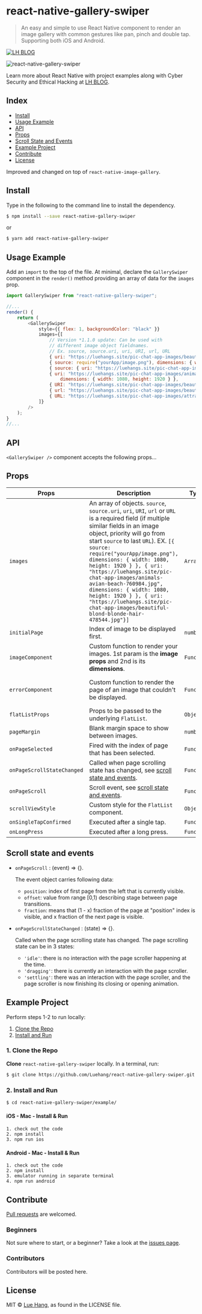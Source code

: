# react-native-gallery-swiper

> An easy and simple to use React Native component to render an image gallery with common gestures like pan, pinch and double tap.  Supporting both iOS and Android.

<a href="https://luehangs.site"><img src="https://luehangs.site/images/lh-blog-strip.jpg" alt="LH BLOG"/></a>

![react-native-gallery-swiper](https://www.luehangs.site/videos/react-native-gallery-swiper-demo.gif)

Learn more about React Native with project examples along with Cyber Security and Ethical Hacking at [LH BLOG](https://www.luehangs.site).

## Index

- [Install](#install)
- [Usage Example](#usage-example)
- [API](#api)
- [Props](#props)
- [Scroll State and Events](#scroll-state-and-events)
- [Example Project](#example-project)
- [Contribute](#contribute)
- [License](#license)

Improved and changed on top of `react-native-image-gallery`.

## Install

Type in the following to the command line to install the dependency.

```bash
$ npm install --save react-native-gallery-swiper
```

or

```bash
$ yarn add react-native-gallery-swiper
```

## Usage Example

Add an ``import`` to the top of the file.  At minimal, declare the ``GallerySwiper`` component in the ``render()`` method providing an array of data for the ``images`` prop.

```javascript
import GallerySwiper from "react-native-gallery-swiper";

//...
render() {
    return (
        <GallerySwiper
            style={{ flex: 1, backgroundColor: "black" }}
            images={[
                // Version *1.1.0 update: Can be used with
                // different image object fieldnames.
                // Ex. source, source.uri, uri, URI, url, URL
                { uri: "https://luehangs.site/pic-chat-app-images/beautiful-blond-blonde-hair-478544.jpg" },
                { source: require("yourApp/image.png"), dimensions: { width: 1080, height: 1920 } },
                { source: { uri: "https://luehangs.site/pic-chat-app-images/beautiful-beautiful-women-beauty-40901.jpg" } },
                { uri: "https://luehangs.site/pic-chat-app-images/animals-avian-beach-760984.jpg",
                    dimensions: { width: 1080, height: 1920 } },
                { URI: "https://luehangs.site/pic-chat-app-images/beautiful-blond-fishnet-stockings-48134.jpg" },
                { url: "https://luehangs.site/pic-chat-app-images/beautiful-beautiful-woman-beauty-9763.jpg" },
                { URL: "https://luehangs.site/pic-chat-app-images/attractive-balance-beautiful-186263.jpg" },
            ]}
        />
    );
}
//...
```

## API

``<GallerySwiper />`` component accepts the following props...

## Props

Props | Description | Type | Default
------ | ------ | ------ | ------
`images` | An array of objects.  `source`, `source.uri`, `uri`, `URI`, `url` or `URL` is a required field (if multiple similar fields in an image object, priority will go from start `source` to last `URL`). EX. `[{ source: require("yourApp/image.png"), dimensions: { width: 1080, height: 1920 } }, { uri: "https://luehangs.site/pic-chat-app-images/animals-avian-beach-760984.jpg", dimensions: { width: 1080, height: 1920 } }, { uri: "https://luehangs.site/pic-chat-app-images/beautiful-blond-blonde-hair-478544.jpg"}]` | `Array` | Required
`initialPage` | Index of image to be displayed first. | `number` | `0`
`imageComponent` | Custom function to render your images. 1st param is the **image props** and 2nd is its **dimensions**. | `Function` | `<Image/>` component
`errorComponent` | Custom function to render the page of an image that couldn't be displayed. | `Function` | A `<View/>` with a stylized error
`flatListProps` | Props to be passed to the underlying `FlatList`. | `Object` | `{windowSize: 3}`
`pageMargin` | Blank margin space to show between images. | `number` | `0`
`onPageSelected` | Fired with the index of page that has been selected. | `Function`
`onPageScrollStateChanged` | Called when page scrolling state has changed, see [scroll state and events](#scroll-state-and-events). | `Function`
`onPageScroll` | Scroll event, see [scroll state and events](#scroll-state-and-events). | `Function`
`scrollViewStyle` | Custom style for the `FlatList` component. | `Object` | `{}`
`onSingleTapConfirmed` | Executed after a single tap. | `Function`
`onLongPress` | Executed after a long press. | `Function`

## Scroll state and events

* `onPageScroll` : (event) => {}. 

    The event object carries following data: 

    * `position`:  index of first page from the left that is currently visible.
    * `offset`: value from range [0,1) describing stage between page transitions.
    * `fraction`: means that (1 - x) fraction of the page at "position" index is visible, and x fraction of the next page is visible.

* `onPageScrollStateChanged` : (state) => {}.

    Called when the page scrolling state has changed. The page scrolling state can be in 3 states:

    * `'idle'`: there is no interaction with the page scroller happening at the time.
    * `'dragging'`: there is currently an interaction with the page scroller.
    * `'settling'`: there was an interaction with the page scroller, and the page scroller is now finishing its closing or opening animation.

## Example Project

Perform steps 1-2 to run locally:

1. [Clone the Repo](#1-clone-the-repo)
2. [Install and Run](#2-install-and-run)

### 1. Clone the Repo

**Clone** `react-native-gallery-swiper` locally. In a terminal, run:

```bash
$ git clone https://github.com/Luehang/react-native-gallery-swiper.git react-native-gallery-swiper
```

### 2. Install and Run

```bash
$ cd react-native-gallery-swiper/example/
```

#### iOS - Mac - Install & Run

	1. check out the code
	2. npm install
	3. npm run ios

#### Android - Mac - Install & Run

	1. check out the code
	2. npm install
	3. emulator running in separate terminal
	4. npm run android

## Contribute

[Pull requests](https://github.com/Luehang/react-native-gallery-swiper/pulls) are welcomed.

### Beginners

Not sure where to start, or a beginner? Take a look at the [issues page](https://github.com/Luehang/react-native-gallery-swiper/issues).

### Contributors

Contributors will be posted here.

## License

MIT © [Lue Hang](https://luehangs.site), as found in the LICENSE file.
